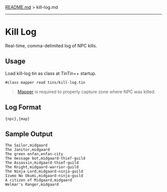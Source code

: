 [README.md](../../../) > kill-log.md

----

# Kill Log

Real-time, comma-delimited log of NPC kills.

## Usage

Load kill-log tin as class at TinTin++ startup.

`#class mapper read tins/kill-log.tin`

> [Mapper](mapper.md) is required to properly capture zone where NPC was killed.

## Log Format

`{npc},{map}`

## Sample Output

````
The Sailor,midgaard
The Janitor,midgaard
The green enfan,enfan-city
The message bot,midgaard-thief-guild
The Assassin,midgaard-thief-guild
The Knight,midgaard-warrior-guild
The Ninja Lord,midgaard-ninja-guild
Izumo No Okumi,midgaard-ninja-guild
A citizen of Midgaard,midgaard
Welmar's Ranger,midgaard
````
